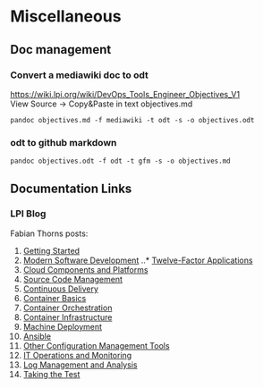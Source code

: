 # Miscellaneous

## Doc management
### Convert a mediawiki doc to odt
https://wiki.lpi.org/wiki/DevOps_Tools_Engineer_Objectives_V1  
View Source -> Copy&Paste in text objectives.md  
```
pandoc objectives.md -f mediawiki -t odt -s -o objectives.odt
```
### odt to github markdown
```
pandoc objectives.odt -f odt -t gfm -s -o objectives.md
```
## Documentation Links
### LPI Blog
Fabian Thorns posts:
1. [Getting Started](https://www.lpi.org/blog/2018/01/09/devops-tools-introduction-01-getting-getting-started-started)
2. [Modern Software Development](https://www.lpi.org/blog/2018/01/16/devops-tools-introduction-02-modern-software-development)
..* [Twelve-Factor Applications](https://12factor.net/)
3. [Cloud Components and Platforms](https://www.lpi.org/blog/2018/01/23/devops-tools-introduction-03-cloud-components-and-platforms)
4. [Source Code Management](https://www.lpi.org/blog/2018/01/30/devops-tools-introduction-04-source-code-management)
5. [Continuous Delivery](https://www.lpi.org/blog/2018/02/06/devops-tools-introduction-05-continuous-delivery)
6. [Container Basics](https://www.lpi.org/blog/2018/02/13/devops-tools-introduction-06-container-basics)
7. [Container Orchestration](https://www.lpi.org/blog/2018/02/20/devops-tools-introduction-07-container-orchestration)
8. [Container Infrastructure](https://www.lpi.org/blog/2018/02/27/devops-tools-introduction-08-container-infrastructure)
9. [Machine Deployment](https://www.lpi.org/blog/2018/03/06/devops-tools-introduction-09-machine-deployment)
10. [Ansible](https://www.lpi.org/blog/2018/03/13/devops-tools-introduction-10-ansible)
11. [Other Configuration Management Tools](https://www.lpi.org/blog/2018/03/20/devops-tools-introduction-11-other-configuration-management-tools)
12. [IT Operations and Monitoring](https://www.lpi.org/blog/2018/03/27/devops-tools-introduction-12-it-operations-and-monitoring)
13. [Log Management and Analysis](https://www.lpi.org/blog/2018/04/03/devops-tools-introduction-13-log-management-and-analysis)
14. [Taking the Test](https://www.lpi.org/blog/2018/04/10/devops-tools-introduction-14-taking-test)
